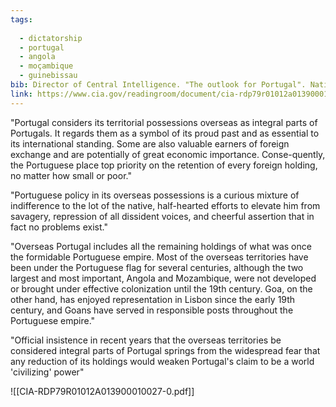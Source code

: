 ```yaml
---
tags:
  
  - dictatorship
  - portugal
  - angola
  - moçambique
  - guinebissau
bib: Director of Central Intelligence. "The outlook for Portugal". National Intelligence Estimate, Number 27.2-59. United States Intelligence Board. 1959.
link: https://www.cia.gov/readingroom/document/cia-rdp79r01012a013900010027-0
---
```

"Portugal considers its territorial possessions overseas as integral parts of Portugals. It regards them as a symbol of its proud past and as essential to its international standing. Some are also valuable earners of foreign exchange and are potentially of great economic importance. Conse-quently, the Portuguese place top priority on the retention of every foreign holding, no matter how small or poor."

"Portuguese policy in its overseas possessions is a curious mixture of indifference to the lot of the native, half-hearted efforts to elevate him from savagery, repression of all dissident voices, and cheerful assertion that in fact no problems exist."

"Overseas Portugal includes all the remaining holdings of what was once the formidable Portuguese empire. Most of the overseas territories have been under the Portuguese flag for several centuries, although the two largest and most important, Angola and Mozambique, were not developed or brought under effective colonization until the 19th century. Goa, on the other hand, has enjoyed representation in Lisbon since the early 19th century, and Goans have served in responsible posts throughout the Portuguese empire."

"Official insistence in recent years that the overseas territories be considered integral parts of Portugal springs from the widespread fear that any reduction of its holdings would weaken Portugal's claim to be a world 'civilizing' power"

![[CIA-RDP79R01012A013900010027-0.pdf]]